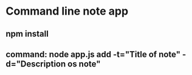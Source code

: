 # Command line note app

## npm install
## command: node app.js add -t="Title of note" -d="Description os note"
